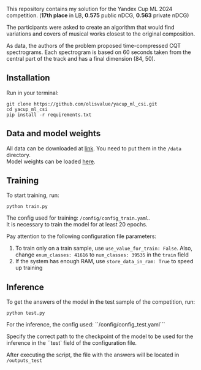 This repository contains my solution for the Yandex Cup ML 2024 competition. (**17th place** in LB, **0.575** public nDCG,	**0.563** private nDCG)

The participants were asked to create an algorithm that would find variations and covers of musical works closest to the original composition.  

As data, the authors of the problem proposed time-compressed CQT spectrograms. Each spectrogram is based on 60 seconds taken from the central part of the track and has a final dimension (84, 50).

## Installation
Run in your terminal:
```
git clone https://github.com/olisvalue/yacup_ml_csi.git
cd yacup_ml_csi
pip install -r requirements.txt
```

## Data and model weights
All data can be downloaded at [link](https://disk.yandex.ru/d/RjMQIusMf6_L4w). You need to put them in the ```/data``` directory.   
Model weights can be loaded [here](https://disk.yandex.ru/d/9txEH19IBe5SzQ).


## Training

To start training, run:
```
python train.py
```
The config used for training: ```/config/config_train.yaml```.   
It is necessary to train the model for at least 20 epochs.   

Pay attention to the following configuration file parameters:   
1. To train only on a train sample, use ``use_value_for_train: False``. Also, change ``enum_classes: 41616`` to ``num_classes: 39535`` in the ``train`` field
2. If the system has enough RAM, use ``store_data_in_ram: True`` to speed up training

## Inference
To get the answers of the model in the test sample of the competition, run:
```
python test.py
```
For the inference, the config used: ``/config/config_test.yaml```

Specify the correct path to the checkpoint of the model to be used for the inference in the ``test` field of the configuration file.

After executing the script, the file with the answers will be located in ``/outputs_test``
